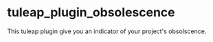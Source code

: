 tuleap_plugin_obsolescence
==========================

This tuleap plugin give you an indicator of your project's obsolscence.

